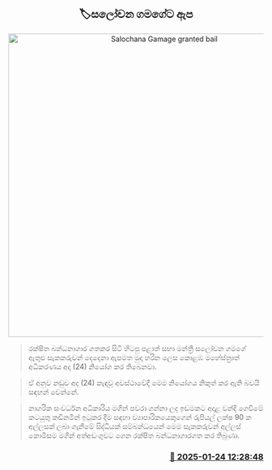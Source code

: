 <p align='center'><b><h2 align='center' title='Salochana Gamage granted bail'>🏷සලෝචන ගමගේට ඇප</h2></b></p>
<p align='center'><img src='https://helakuru.sgp1.cdn.digitaloceanspaces.com/esana/images/lib/court-gg.jpg' width='600' alt='Salochana Gamage granted bail'></p>

> රක්ෂිත බන්ධනාගාර ගතකර සිටි හිටපු පළාත් සභා මන්ත්‍රී සලෝචන ගමගේ ඇතුළු සැකකරුවන් දෙදෙනා ඇපමත මුදා හරින ලෙස කොළඹ මහේස්ත්‍රාත් අධිකරණය අද (24) නියෝග කර තිබෙනවා.

> ඒ අනුව නඩුව අද (24) කැඳවූ අවස්ථාවේදී මෙම නියෝගය නිකුත් කර ඇති බවයි සඳහන් වෙන්නේ.

> නාගරික සංවර්ධන අධිකාරිය මගින් පවරා ගන්නා ලද ඉඩමකට අදාළ වන්දි ගෙවීමේ කටයුතු කඩිනමින් ඉටුකර දීම සඳහා ව්‍යාපාරිකයෙකුගෙන් රුපියල් ලක්ෂ 90 ක අල්ලසක් ලබා ගැනීමේ සිද්ධියක් සම්බන්ධයෙන් මෙම සැකකරුවන් අල්ලස් කොමිසම මගින් අත්අඩංගුවට ගෙන රක්ෂිත බන්ධනාගාරගත කර තිබුණා.



<h3 align='right'><a href='https://www.helakuru.lk/esana/p/106857/'>📅 2025-01-24 12:28:48</a></h3>
